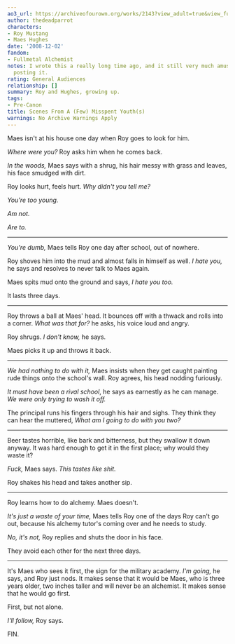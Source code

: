 ```yaml
---
ao3_url: https://archiveofourown.org/works/2143?view_adult=true&view_full_work=true
author: thedeadparrot
characters:
- Roy Mustang
- Maes Hughes
date: '2008-12-02'
fandom:
- Fullmetal Alchemist
notes: I wrote this a really long time ago, and it still very much amuses me, so I'm
  posting it.
rating: General Audiences
relationship: []
summary: Roy and Hughes, growing up.
tags:
- Pre-Canon
title: Scenes From A (Few) Misspent Youth(s)
warnings: No Archive Warnings Apply
---
```


Maes isn't at his house one day when Roy goes to look for him.

*Where were you?* Roy asks him when he comes back.

*In the woods,* Maes says with a shrug, his hair messy with grass and leaves, his face smudged with dirt.

Roy looks hurt, feels hurt. *Why didn't you tell me?*


*You're too young.*



*Am not.*



*Are to.*




---

*You're dumb,* Maes tells Roy one day after school, out of nowhere.

Roy shoves him into the mud and almost falls in himself as well. *I hate you,* he says and resolves to never talk to Maes again.

Maes spits mud onto the ground and says, *I hate you too.*

It lasts three days.



---

Roy throws a ball at Maes' head. It bounces off with a thwack and rolls into a corner. *What was that for?* he asks, his voice loud and angry.

Roy shrugs. *I don't know,* he says.

Maes picks it up and throws it back.



---

*We had nothing to do with it,* Maes insists when they get caught painting rude things onto the school's wall. Roy agrees, his head nodding furiously.

*It must have been a rival school*, he says as earnestly as he can manage. *We were only trying to wash it off.*

The principal runs his fingers through his hair and sighs. They think they can hear the muttered, *What am I going to do with you two?*



---

Beer tastes horrible, like bark and bitterness, but they swallow it down anyway. It was hard enough to get it in the first place; why would they waste it?

*Fuck,* Maes says. *This tastes like shit.*

Roy shakes his head and takes another sip.



---

Roy learns how to do alchemy. Maes doesn't.

*It's just a waste of your time,* Maes tells Roy one of the days Roy can't go out, because his alchemy tutor's coming over and he needs to study.

*No, it's not,* Roy replies and shuts the door in his face.

They avoid each other for the next three days.



---

It's Maes who sees it first, the sign for the military academy. *I'm going,* he says, and Roy just nods. It makes sense that it would be Maes, who is three years older, two inches taller and will never be an alchemist. It makes sense that he would go first.

First, but not alone.

*I'll follow,* Roy says.

FIN.
